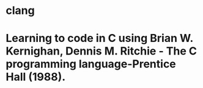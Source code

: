 # clang
# Learning to code in C using Brian W. Kernighan, Dennis M. Ritchie - The C programming language-Prentice Hall (1988).
